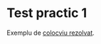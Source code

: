 # Test practic 1

Exemplu de [colocviu rezolvat](https://ocw.cs.pub.ro/courses/eim/colocvii/colocviu01). 


